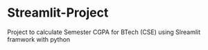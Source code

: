 # Streamlit-Project

Project to calculate Semester CGPA for BTech (CSE)
using Slreamlit framwork with python
